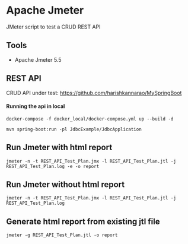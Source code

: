 # Apache Jmeter

JMeter script to test a CRUD REST API

## Tools

* Apache Jmeter 5.5

## REST API

CRUD API under test: https://github.com/harishkannarao/MySpringBoot

#### Running the api in local

```
docker-compose -f docker_local/docker-compose.yml up --build -d

mvn spring-boot:run -pl JdbcExample/JdbcApplication
```

## Run Jmeter with html report

```
jmeter -n -t REST_API_Test_Plan.jmx -l REST_API_Test_Plan.jtl -j REST_API_Test_Plan.log -e -o report
```

## Run Jmeter without html report

```
jmeter -n -t REST_API_Test_Plan.jmx -l REST_API_Test_Plan.jtl -j REST_API_Test_Plan.log
```

## Generate html report from existing jtl file

```
jmeter -g REST_API_Test_Plan.jtl -o report
```